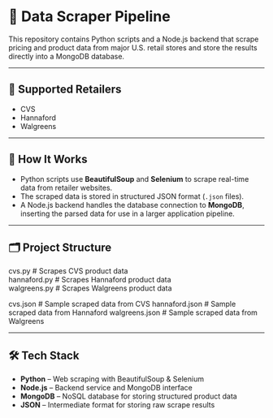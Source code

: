 # 🛒 Data Scraper Pipeline

This repository contains Python scripts and a Node.js backend that scrape pricing and product data from major U.S. retail stores and store the results directly into a MongoDB database.

---

## 🏬 Supported Retailers

- CVS  
- Hannaford  
- Walgreens  

---

## 🧪 How It Works

- Python scripts use **BeautifulSoup** and **Selenium** to scrape real-time data from retailer websites.  
- The scraped data is stored in structured JSON format (`.json` files).  
- A Node.js backend handles the database connection to **MongoDB**, inserting the parsed data for use in a larger application pipeline.  

---

## 🗂️ Project Structure

cvs.py # Scrapes CVS product data  
hannaford.py # Scrapes Hannaford product data  
walgreens.py # Scrapes Walgreens product data  

cvs.json # Sample scraped data from CVS
hannaford.json # Sample scraped data from Hannaford
walgreens.json # Sample scraped data from Walgreens

---

## 🛠 Tech Stack

- **Python** – Web scraping with BeautifulSoup & Selenium  
- **Node.js** – Backend service and MongoDB interface  
- **MongoDB** – NoSQL database for storing structured product data  
- **JSON** – Intermediate format for storing raw scrape results  
